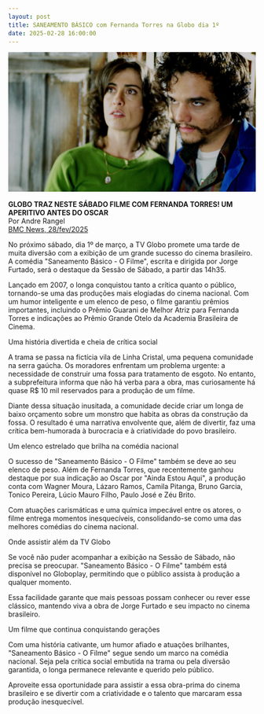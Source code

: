 ```yaml
---
layout: post
title: SANEAMENTO BÁSICO com Fernanda Torres na Globo dia 1º
date: 2025-02-28 16:00:00
---
```

![](/uploads/sbof-casal.jpg)

**GLOBO TRAZ NESTE SÁBADO FILME COM FERNANDA TORRES! UM APERITIVO ANTES DO OSCAR**\
Por Andre Rangel\
[BMC News, 28/fev/2025](https://bmcnews.com.br/2025/02/28/globo-traz-neste-sabado-filme-com-fernanda-torres-um-aperitivo-antes-do-oscar/)

[](https://bmcnews.com.br/2025/02/28/globo-traz-neste-sabado-filme-com-fernanda-torres-um-aperitivo-antes-do-oscar/)No próximo sábado, dia 1º de março, a TV Globo promete uma tarde de muita diversão com a exibição de um grande sucesso do cinema brasileiro. A comédia "Saneamento Básico - O Filme", escrita e dirigida por Jorge Furtado, será o destaque da Sessão de Sábado, a partir das 14h35.

Lançado em 2007, o longa conquistou tanto a crítica quanto o público, tornando-se uma das produções mais elogiadas do cinema nacional. Com um humor inteligente e um elenco de peso, o filme garantiu prêmios importantes, incluindo o Prêmio Guarani de Melhor Atriz para Fernanda Torres e indicações ao Prêmio Grande Otelo da Academia Brasileira de Cinema.

Uma história divertida e cheia de crítica social

A trama se passa na fictícia vila de Linha Cristal, uma pequena comunidade na serra gaúcha. Os moradores enfrentam um problema urgente: a necessidade de construir uma fossa para tratamento de esgoto. No entanto, a subprefeitura informa que não há verba para a obra, mas curiosamente há quase R$ 10 mil reservados para a produção de um filme.

Diante dessa situação inusitada, a comunidade decide criar um longa de baixo orçamento sobre um monstro que habita as obras da construção da fossa. O resultado é uma narrativa envolvente que, além de divertir, faz uma crítica bem-humorada à burocracia e à criatividade do povo brasileiro.

Um elenco estrelado que brilha na comédia nacional

O sucesso de "Saneamento Básico - O Filme" também se deve ao seu elenco de peso. Além de Fernanda Torres, que recentemente ganhou destaque por sua indicação ao Oscar por "Ainda Estou Aqui", a produção conta com Wagner Moura, Lázaro Ramos, Camila Pitanga, Bruno Garcia, Tonico Pereira, Lúcio Mauro Filho, Paulo José e Zéu Brito.

Com atuações carismáticas e uma química impecável entre os atores, o filme entrega momentos inesquecíveis, consolidando-se como uma das melhores comédias do cinema nacional.

Onde assistir além da TV Globo

Se você não puder acompanhar a exibição na Sessão de Sábado, não precisa se preocupar. "Saneamento Básico - O Filme" também está disponível no Globoplay, permitindo que o público assista à produção a qualquer momento.

Essa facilidade garante que mais pessoas possam conhecer ou rever esse clássico, mantendo viva a obra de Jorge Furtado e seu impacto no cinema brasileiro.

Um filme que continua conquistando gerações

Com uma história cativante, um humor afiado e atuações brilhantes, "Saneamento Básico - O Filme" segue sendo um marco na comédia nacional. Seja pela crítica social embutida na trama ou pela diversão garantida, o longa permanece relevante e querido pelo público.

Aproveite essa oportunidade para assistir a essa obra-prima do cinema brasileiro e se divertir com a criatividade e o talento que marcaram essa produção inesquecível.
